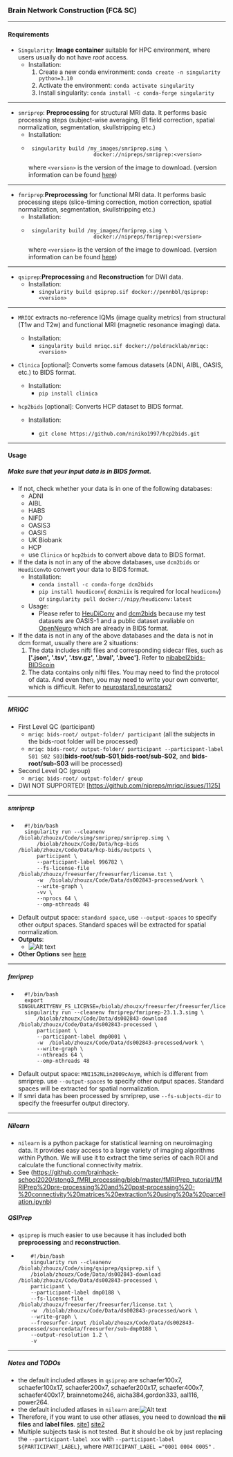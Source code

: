 ### Brain Network Construction (FC& SC)
---
#### Requirements
+ `Singularity`: **Image container** suitable for HPC environment, where users usually do not have *root* access.
   + Installation: 
      1. Create a new conda environment: `conda create -n singularity python=3.10`
      2. Activate the environment: `conda activate singularity`
      3. Install singularity: `conda install -c conda-forge singularity`
---
+  `smriprep`: **Preprocessing** for structural MRI data. It performs basic processing steps (subject-wise averaging, B1 field correction, spatial normalization, segmentation, skullstripping etc.) 
   + Installation:  
   +   ```
        singularity build /my_images/smriprep.simg \
                            docker://nipreps/smriprep:<version>
       ```
       where `<version>` is the version of the image to download. (version information can be found [here](https://github.com/nipreps/smriprep/releases))
 ---      
+ `fmriprep`:**Preprocessing** for functional MRI data. It performs basic processing steps (slice-timing correction, motion correction, spatial normalization, segmentation, skullstripping etc.) 
   + Installation:  
   +   ```
        singularity build /my_images/fmriprep.simg \
                            docker://nipreps/fmriprep:<version>
       ```
       where `<version>` is the version of the image to download. (version information can be found [here](https://github.com/nipreps/fmriprep/releases))
---
+ `qsiprep`:**Preprocessing** and **Reconstruction** for DWI data.
    + Installation:
      + `singularity build qsiprep.sif docker://pennbbl/qsiprep:<version>`

---
+ `MRIQC` extracts no-reference IQMs (image quality metrics) from structural (T1w and T2w) and functional MRI (magnetic resonance imaging) data.
    + Installation:
      + `singularity build mriqc.sif docker://poldracklab/mriqc:<version>`

+ `Clinica` [optional]: Converts some famous datasets (ADNI, AIBL, OASIS, etc.) to BIDS format.
    + Installation:
      + `pip install clinica`
+ `hcp2bids` [optional]: Converts HCP dataset to BIDS format.
    + Installation:
      + ```
        git clone https://github.com/niniko1997/hcp2bids.git
        ```
---
#### Usage

##### Make sure that your input data is in BIDS format. 
  + If not, check whether your data is in one of the following databases:
    + ADNI
    + AIBL
    + HABS
    + NIFD
    + OASIS3
    + OASIS
    + UK Biobank
    + HCP 
    + use `Clinica` or `hcp2bids` to convert above data to BIDS format. 
  + If the data is not in any of the above databases, use `dcm2bids` or `HeudiConv`to convert your data to BIDS format. 
    + Installation:
      + `conda install -c conda-forge dcm2bids`
      + `pip install heudiconv`(  `dcm2niix` is required for local `heudiconv`) or `singularity pull docker://nipy/heudiconv:latest`
    + Usage:
      + Please refer to [HeuDiConv](https://heudiconv.readthedocs.io/en/latest/) and [dcm2bids](https://unfmontreal.github.io/Dcm2Bids/docs/tutorial/first-steps/) because my test datasets are OASIS-1 and a public dataset avaliable on [OpenNeuro](https://openneuro.org/datasets/ds002843/versions/1.0.1) which are already in BIDS format.
  + If the data is not in any of the above databases and the data is not in dcm format, usually there are 2 situations:
    1.  The data includes nifti files and corresponding sidecar files, such as **['.json', '.tsv', '.tsv.gz', '.bval', '.bvec']**. Refer to [nibabel2bids-BIDScoin](https://bidscoin.readthedocs.io/en/stable/options.html#nibabel2bids-plugin)
    2.  The data contains only nifti files. You may need to find the protocol of data. And even then, you may need to write your own converter, which is difficult. Refer to [neurostars1](https://neurostars.org/t/reorganizing-nifti-to-bids/1147/16),[neurostars2](https://neurostars.org/t/niifti-conversion-to-bids/22909/5)

---
##### MRIQC

+ First Level QC (participant)
  + `mriqc bids-root/ output-folder/ participant` (all the subjects in the bids-root folder will be processed)
  + `mriqc bids-root/ output-folder/ participant --participant-label S01 S02 S03`(**bids-root/sub-S01**,**bids-root/sub-S02**, and **bids-root/sub-S03** will be processed)
+ Second Level QC (group)
  + `mriqc bids-root/ output-folder/ group`
+ DWI NOT SUPPORTED!  [https://github.com/nipreps/mriqc/issues/1125]
---
##### smriprep
+ ```
    #!/bin/bash
    singularity run --cleanenv /biolab/zhouzx/Code/simg/smriprep/smriprep.simg \
        /biolab/zhouzx/Code/Data/hcp-bids /biolab/zhouzx/Code/Data/hcp-bids/outputs \
        participant \
        --participant-label 996782 \
        --fs-license-file /biolab/zhouzx/freesurfer/freesurfer/license.txt \
        -w  /biolab/zhouzx/Code/Data/ds002843-processed/work \
        --write-graph \
        -vv \
        --nprocs 64 \
        --omp-nthreads 48
  ```
+ Default output space: `standard space`, use `--output-spaces` to specify other output spaces. Standard spaces will be extracted for spatial normalization.
+ **Outputs**:
  + ![Alt text](fig/t1w_flow.png)
+ **Other Options** see [here](https://www.nipreps.org/smriprep/usage.html)
---
##### fmriprep
+ ```
    #!/bin/bash
    export SINGULARITYENV_FS_LICENSE=/biolab/zhouzx/freesurfer/freesurfer/license.txt
    singularity run --cleanenv fmriprep/fmriprep-23.1.3.simg \
        /biolab/zhouzx/Code/Data/ds002843-download /biolab/zhouzx/Code/Data/ds002843-processed \
        participant \
        --participant-label dmp0001 \
        -w  /biolab/zhouzx/Code/Data/ds002843-processed/work \
        --write-graph \
        --nthreads 64 \
        --omp-nthreads 48
  ```
+ Default output space: `MNI152NLin2009cAsym`, which is different from smriprep.  use `--output-spaces` to specify other output spaces. Standard spaces will be extracted for spatial normalization.
+ If smri data has been processed by smriprep, use `--fs-subjects-dir` to specify the freesurfer output directory.
---
##### Nilearn
+ `nilearn` is a python package for statistical learning on neuroimaging data. It provides easy access to a large variety of imaging algorithms within Python. We will use it to extract the time series of each ROI and calculate the functional connectivity matrix.
+ See (https://github.com/brainhack-school2020/stong3_fMRI_processing/blob/master/fMRIPrep_tutorial/fMRIPrep%20pre-processing%20and%20post-processing%20-%20connectivity%20matrices%20extraction%20using%20a%20parcellation.ipynb)

##### QSIPrep
+ `qsiprep` is much easier to use because it has included both **preprocessing** and **reconstruction**.
+ 
    ```
        #!/bin/bash
        singularity run --cleanenv /biolab/zhouzx/Code/simg/qsiprep/qsiprep.sif \
        /biolab/zhouzx/Code/Data/ds002843-download /biolab/zhouzx/Code/Data/ds002843-processed \
        participant \
        --participant-label dmp0188 \
        --fs-license-file /biolab/zhouzx/freesurfer/freesurfer/license.txt \
        -w  /biolab/zhouzx/Code/Data/ds002843-processed/work \
        --write-graph \
        --freesurfer-input /biolab/zhouzx/Code/Data/ds002843-processed/sourcedata/freesurfer/sub-dmp0188 \
        --output-resolution 1.2 \
        -v
    ```
--- 
##### Notes and TODOs
+ the default included atlases in `qsiprep` are schaefer100x7, schaefer100x17, schaefer200x7, schaefer200x17, schaefer400x7, schaefer400x17, brainnetome246, aicha384,gordon333, aal116, power264.
+ the default included atlases in `nilearn` are:![Alt text](fig/atlas_nilearn.png)
+ Therefore, if you want to use other atlases, you need to download the **nii files** and **label files**. [site1](https://www.lead-dbs.org/helpsupport/knowledge-base/atlasesresources/cortical-atlas-parcellations-mni-space/) [site2](https://github.com/neurodata/neuroparc)
+ Multiple subjects task is not tested. But it should be ok by just replacing the `--participant-label xxx` with `--participant-label ${PARTICIPANT_LABEL}`, where `PARTICIPANT_LABEL ="0001 0004 0005"` .